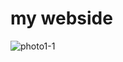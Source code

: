 # my webside
![photo1-1](https://user-images.githubusercontent.com/97242088/163710220-65e9db23-27b9-43b4-b7a4-75f403d4aa0a.jpg)
